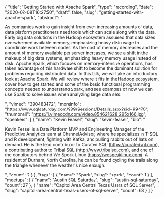 {
  "title": "Getting Started with Apache Spark",
  "type": "recording",
  "date": "2020-02-08T16:27:50",
  "draft": false,
  "slug": "getting-started-with-apache-spark",
  "abstract": "<p>As companies work to gain insight from ever-increasing amounts of data, data platform practitioners need tools which can scale along with the data. Early big data solutions in the Hadoop ecosystem assumed that data sizes overwhelmed available memory, emphasizing heavy disk usage to coordinate work between nodes. As the cost of memory decreases and the amount of memory available per server increases, we see a shift in the makeup of big data systems, emphasizing heavy memory usage instead of disk. Apache Spark, which focuses on memory-intensive operations, has taken advantage of this hardware shift to become the dominant solution for problems requiring distributed data. In this talk, we will take an introductory look at Apache Spark. We will review where it fits in the Hadoop ecosystem, cover how to get started and some of the basic functional programming concepts needed to understand Spark, and see examples of how we can use Spark to solve issues when analyzing large data sets.</p>",
  "vimeo": "390483472",
  "moreinfo": "https://www.sqlsaturday.com/939/Sessions/Details.aspx?sid=99470",
  "thumbnail": "https://i.vimeocdn.com/video/854621628_295x166.jpg",
  "speakers": [
    {
      "name": "Kevin Feasel",
      "slug": "kevin-feasel",
      "bio": "<p>Kevin Feasel is a Data Platform MVP and Engineering Manager of the Predictive Analytics team at ChannelAdvisor, where he specializes in T-SQL and R development, fighting with Kafka, and pulling rabbits out of hats on demand. He is the lead contributor to Curated SQL (https://curatedsql.com), a contributing author to Tribal SQL (http://www.tribalsql.com), and one of the contributors behind We Speak Linux (https://wespeaklinux.com). A resident of Durham, North Carolina, he can be found cycling the trails along the triangle whenever the weather's nice enough.</p>",
      "count": 2
    }
  ],
  "tags": [
    {
      "name": "Spark",
      "slug": "spark",
      "count": 1
    }
  ],
  "meetups": [
    {
      "name": "Austin SQL Saturday",
      "slug": "austin-sql-saturday",
      "count": 27
    },
    {
      "name": "Capitol Area Central Texas Users of SQL Server",
      "slug": "capitol-area-central-texas-users-of-sql-server",
      "count": 68
    }
  ]
}